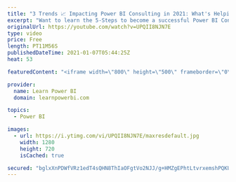 ```yaml
---
title: "3 Trends 📈 Impacting Power BI Consulting in 2021: What's Helping 👍 & What Can Go Wrong 👎?"
excerpt: "Want to learn the 5-Steps to become a successful Power BI Consultant? 👉 Sign Up for our Free Webinar on Thu Jan 21: https://web.learnpowerbi.com/consultant/  In the new year of 2021, are you thinking about creating a side-income or full-time income as a \"Power BI Consultant\"? Then you must learn the"
originalUrl: https://youtube.com/watch?v=UPQII8NJN7E
type: video
price: Free
length: PT11M56S
publishedDateTime: 2021-01-07T05:44:25Z
heat: 53

featuredContent: "<iframe width=\"800\" height=\"500\" frameborder=\"0\" src=\"https://www.youtube.com/embed/UPQII8NJN7E\" allow=\"accelerometer; autoplay; encrypted-media; gyroscope; picture-in-picture\" allowfullscreen></iframe>"

provider:
  name: Learn Power BI
  domain: learnpowerbi.com

topics:
  - Power BI

images:
  - url: https://i.ytimg.com/vi/UPQII8NJN7E/maxresdefault.jpg
    width: 1280
    height: 720
    isCached: true

secured: "bglxXnPDWfVRz1edT4sQHN8ThIaOFgtVo2NJJ/g+HMZgEPhtLtvrxemshPQKUywQNLT0EQJHXaLsXjjtCRUzq9VzbLdix2OHIhbn9Lx5AFlWowH8MRIPkazmD1zRUA0XgrNQAsId7zPL8BuXEWan4JnpBn7TUGM5yknMENhxhcX99JMX2Jnw9Xmz2QDoE0xKTRt/KDLMdmtLCWEtvHU1K0uj4tmaTEnm6PRc2m8E0rua50bCfIZfyJq7iViSHgXynybe1EuxKGYIVVr3HFI1SmqBFyfRBJNYQPhYue9ybtjkUSBoGKSRnZBwR+SMILJ0WFDfGjnFFjK2NHtfX+mPkCeXPc6sbZnqGAwZdM9ntuSnBPxR+qSJ2hSqeAUDG2GImW7w9lanCvTF+HdZdnJ/ttaheuvYuYTus9h7Or3/DGQ=;Or0cwFVmOya7qUDsMwv3Lg=="
---
```


